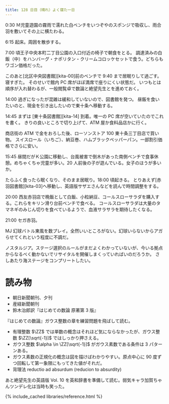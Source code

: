 ```yaml
---
title: 128 日目（晴れ）よく寝た一日
---
```


0:30 Ｍ児童遊園の霧雨で濡れた白ベンチをいつぞやのスポンジで吸収し、雨合羽を敷いてその上に横たわる。

6:15 起床。周囲を散歩する。

7:00 頃王子中央本町二丁目公園の入口付近の椅子で朝食をとる。
調達済みの白飯（中）をハンバーグ・ナポリタン・クリームコロッケセットで食う。どちらもワゴン価格だった。

このあと[北区中央図書館][kita-00]前のベンチで 9:40 まで居眠りして過ごす。寝すぎた。
そのせいで館内 PC 席がほぼ満席で座りにくい状態だ。
いつもとは順序が入れ替わるが、一般閲覧卓で数論と絶望先生とを進めておく。

14:00 過ぎになったが混雑は緩和していないので、図書館を発つ。
昼飯を食いたいのと、現金を引き出したいので東十条へ移動する。

14:45 まずは [東十条図書館][kita-14] 到着。唯一の PC 席が空いていたのでこれを書く。
きりの良いところで切り上げて、ATM 屋か食料品店かに行く。

商店街の ATM で金をおろした後、ローソンストア 100 東十条三丁目店で買い物。
スイスロール（いちご）、納豆巻、ハムブラックペッパーパン。一部割引価格でさらに安い。

15:45 昼間だがＫ公園に移動し、台風被害で倒木があった南側ベンチで食事休憩。めちゃくちゃ児童が多い。20 人前後の子が遊んでいる。女子のほうが多いか。

たらふく食ったら眠くなり、そのまま居眠り。18:00 頃起きる。
とりあえず[赤羽図書館][kita-03]へ移動し、英語版サザエさんなどを読んで時間調整をする。

20:00 西友赤羽店で晩飯として白飯、小粒納豆、コールスローサラダを購入する。これらをキリン滑り台前ベンチで食べる。
コールスローサラダは大量のタマネギのみじん切りを食べているようで、血液サラサラを期待したくなる。

21:00 セガ赤羽。

MJ 幻球バトル東風を数プレイ。全然いいところがない。幻球いらないからアガらせてくれという程度に不調だ。

ノスタルジア。ステージ選択のルールがまだよくわかっていないが、今いる拠点からなるべく動かないでリサイタルを開催しまくっていればいのだろうか。
さしあたり海ステージをコンプリートしたい。

# 読み物

* 朝日新聞朝刊、夕刊
* 産経新聞朝刊
* 鈴木治郎訳『はじめての数論 原著第 3 版』

『はじめての数論』ガウス整数の章を練習問題を飛ばして読む。
* 有理整数 $\ZZ$ では単数の概念はそれほど気にならなかったが、ガウス整数 $\ZZ[\sqrt{-1}]$ ではしっかり押さえる。
* ガウス整数 $\alpha \in \ZZ[\sqrt{-1}]$ がガウス素数である条件は 3 パターンある。
* ガウス素数の正規化の概念は図を描けばわかりやすい。原点中心に 90 度ずつ回転して第一象限にもってきた値がそれだ。
* 背理法 reductio ad absurdum (reducion to absurdity)

あと絶望先生の英語版 Vol. 10 を英和辞書を準備して読む。弱気キャラ加賀ちゃんツンデレ化は当時も笑った。

{% include_cached libraries/reference.html %}
